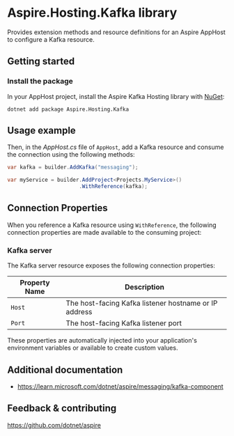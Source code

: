 # Aspire.Hosting.Kafka library

Provides extension methods and resource definitions for an Aspire AppHost to configure a Kafka resource.

## Getting started

### Install the package

In your AppHost project, install the Aspire Kafka Hosting library with [NuGet](https://www.nuget.org):

```dotnetcli
dotnet add package Aspire.Hosting.Kafka
```

## Usage example

Then, in the _AppHost.cs_ file of `AppHost`, add a Kafka resource and consume the connection using the following methods:

```csharp
var kafka = builder.AddKafka("messaging");

var myService = builder.AddProject<Projects.MyService>()
                       .WithReference(kafka);
```

## Connection Properties

When you reference a Kafka resource using `WithReference`, the following connection properties are made available to the consuming project:

### Kafka server

The Kafka server resource exposes the following connection properties:

| Property Name | Description |
|---------------|-------------|
| `Host` | The host-facing Kafka listener hostname or IP address |
| `Port` | The host-facing Kafka listener port |

These properties are automatically injected into your application's environment variables or available to create custom values.

## Additional documentation

* https://learn.microsoft.com/dotnet/aspire/messaging/kafka-component

## Feedback & contributing

https://github.com/dotnet/aspire
